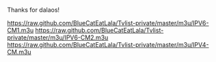Thanks for dalaos!

https://raw.github.com/BlueCatEatLala/Tvlist-private/master/m3u/IPV6-CM1.m3u
https://raw.github.com/BlueCatEatLala/Tvlist-private/master/m3u/IPV6-CM2.m3u
https://raw.github.com/BlueCatEatLala/Tvlist-private/master/m3u/IPV4-CM.m3u
